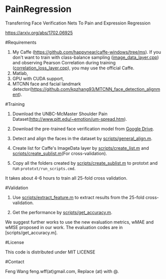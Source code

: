 # PainRegression

Transferring Face Verification Nets To Pain and Expression Regression

https://arxiv.org/abs/1702.06925

#Requirements

1. My Caffe (https://github.com/happynear/caffe-windows/tree/ms). If you don't want to train with class-balance sampling ([image_data_layer.cpp](https://github.com/happynear/caffe-windows/blob/ms/src/caffe/layers/image_data_layer.cpp)) and observing Pearson Correlation during training ([correlation_loss_layer.cpp](https://github.com/happynear/caffe-windows/blob/ms/src/caffe/layers/correlation_loss_layer.cpp)), you may use the official Caffe.
2. Matlab,
3. GPU with CUDA support,
4. MTCNN face and facial landmark detector(https://github.com/kpzhang93/MTCNN_face_detection_alignment).

#Training

1. Download the UNBC-McMaster Shoulder Pain Dataset(http://www.pitt.edu/~emotion/um-spread.htm). 

2. Download the pre-trained face verification model from [Google Drive](https://drive.google.com/file/d/0B0OhXbSTAU1HUTVhNE1sX1o2STQ/view?usp=sharing).

3. Detect and align the faces in the dataset by [scripts/general_align.m](https://github.com/happynear/PainRegression/blob/master/scripts/general_align.m).

4. Create list for Caffe's ImageData layer by [scripts/create_list.m](https://github.com/happynear/PainRegression/blob/master/scripts/create_list.m) and [scripts/create_sublist.m](https://github.com/happynear/PainRegression/blob/master/scripts/create_sublist.m)(For cross-validation).

5. Copy all the folders created by [scripts/create_sublist.m](https://github.com/happynear/PainRegression/blob/master/scripts/create_sublist.m) to prototxt and run `prototxt/run_scripts.cmd`.

It takes about 4-6 hours to train all 25-fold cross validation.

#Validation

1. Use [scripts/extract_feature.m](https://github.com/happynear/PainRegression/blob/master/scripts/extract_feature.m) to extract results from the 25-fold cross-validation.

2. Get the performance by [scripts/get_accuracy.m](https://github.com/happynear/PainRegression/blob/master/scripts/get_accuracy.m).

We suggest further works to use the new evaluation metrics, wMAE and wMSE proposed in our work. The evaluation codes are in [scripts/get_accuracy.m].

#License

This code is distributed under MIT LICENSE

#Contact

Feng Wang feng.wff(at)gmail.com,
Replace (at) with @.
